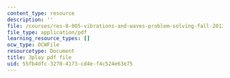 ```yaml
---
content_type: resource
description: ''
file: /courses/res-8-005-vibrations-and-waves-problem-solving-fall-2012/55fb4dfc32784173cd4ef4c524e63e75_h4S4eHdwUL0.pdf
file_type: application/pdf
learning_resource_types: []
ocw_type: OCWFile
resourcetype: Document
title: 3play pdf file
uid: 55fb4dfc-3278-4173-cd4e-f4c524e63e75
---
```

